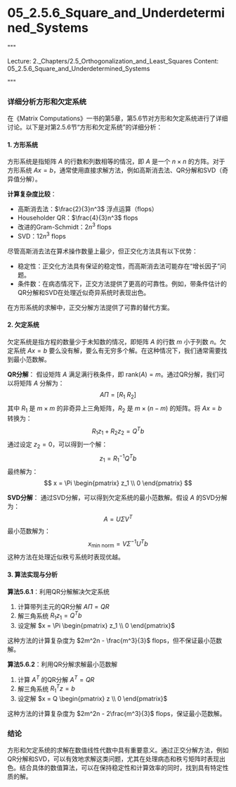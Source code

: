 # 05_2.5.6_Square_and_Underdetermined_Systems

"""

Lecture: 2._Chapters/2.5_Orthogonalization_and_Least_Squares
Content: 05_2.5.6_Square_and_Underdetermined_Systems

"""

### 详细分析方形和欠定系统

在《Matrix Computations》一书的第5章，第5.6节对方形和欠定系统进行了详细讨论。以下是对第2.5.6节“方形和欠定系统”的详细分析：

#### 1. 方形系统

方形系统是指矩阵 $A$ 的行数和列数相等的情况，即 $A$ 是一个 $n \times n$ 的方阵。对于方形系统 $Ax = b$，通常使用直接求解方法，例如高斯消去法、QR分解和SVD（奇异值分解）。

**计算复杂度比较**：
- 高斯消去法：$\frac{2}{3}n^3$ 浮点运算（flops）
- Householder QR：$\frac{4}{3}n^3$ flops
- 改进的Gram-Schmidt：$2n^3$ flops
- SVD：$12n^3$ flops

尽管高斯消去法在算术操作数量上最少，但正交化方法具有以下优势：
- 稳定性：正交化方法具有保证的稳定性，而高斯消去法可能存在“增长因子”问题。
- 条件数：在病态情况下，正交方法提供了更高的可靠性。例如，带条件估计的QR分解和SVD在处理近似奇异系统时表现出色。

在方形系统的求解中，正交分解方法提供了可靠的替代方案。

#### 2. 欠定系统

欠定系统是指方程的数量少于未知数的情况，即矩阵 $A$ 的行数 $m$ 小于列数 $n$。欠定系统 $Ax = b$ 要么没有解，要么有无穷多个解。在这种情况下，我们通常需要找到最小范数解。

**QR分解**：
假设矩阵 $A$ 满足满行秩条件，即 $\text{rank}(A) = m$。通过QR分解，我们可以将矩阵 $A$ 分解为：
$$ A\Pi = [R_1 \ R_2] $$
其中 $R_1$ 是 $m \times m$ 的非奇异上三角矩阵，$R_2$ 是 $m \times (n - m)$ 的矩阵。将 $Ax = b$ 转换为：
$$ R_1 z_1 + R_2 z_2 = Q^T b $$
通过设定 $z_2 = 0$，可以得到一个解：
$$ z_1 = R_1^{-1} Q^T b $$
最终解为：
$$ x = \Pi \begin{pmatrix} z_1 \\ 0 \end{pmatrix} $$

**SVD分解**：
通过SVD分解，可以得到欠定系统的最小范数解。假设 $A$ 的SVD分解为：
$$ A = U \Sigma V^T $$
最小范数解为：
$$ x_{\text{min norm}} = V \Sigma^{-1} U^T b $$
这种方法在处理近似秩亏系统时表现优越。

#### 3. 算法实现与分析

**算法5.6.1**：利用QR分解解决欠定系统
1. 计算带列主元的QR分解 $A\Pi = QR$
2. 解三角系统 $R_1 z_1 = Q^T b$
3. 设定解 $x = \Pi \begin{pmatrix} z_1 \\ 0 \end{pmatrix}$

这种方法的计算复杂度为 $2m^2n - \frac{m^3}{3}$ flops，但不保证最小范数解。

**算法5.6.2**：利用QR分解求解最小范数解
1. 计算 $A^T$ 的QR分解 $A^T = QR$
2. 解三角系统 $R_1^T z = b$
3. 设定解 $x = Q \begin{pmatrix} z \\ 0 \end{pmatrix}$

这种方法的计算复杂度为 $2m^2n - 2\frac{m^3}{3}$ flops，保证最小范数解。

### 结论

方形和欠定系统的求解在数值线性代数中具有重要意义。通过正交分解方法，例如QR分解和SVD，可以有效地求解这类问题，尤其在处理病态和秩亏矩阵时表现出色。结合具体的数值算法，可以在保持稳定性和计算效率的同时，找到具有特定性质的解。